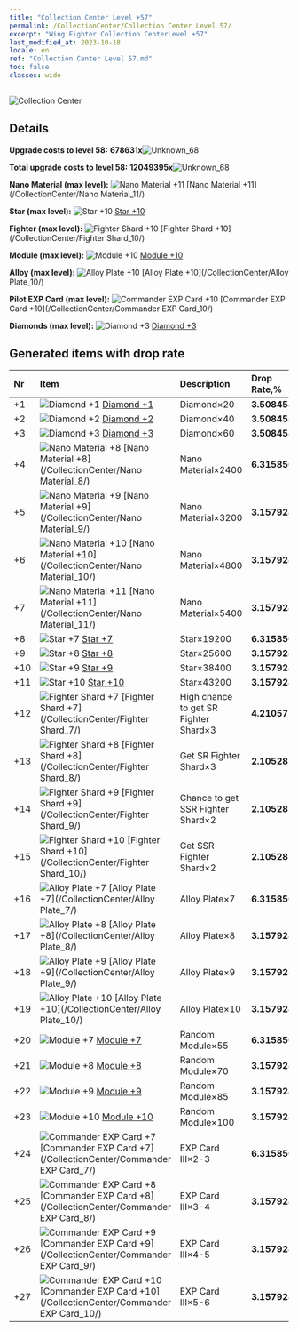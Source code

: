 ```yaml
---
title: "Collection Center Level +57"
permalink: /CollectionCenter/Collection Center Level 57/
excerpt: "Wing Fighter Collection CenterLevel +57"
last_modified_at: 2023-10-18
locale: en
ref: "Collection Center Level 57.md"
toc: false
classes: wide
---
```



  ![Collection Center](/images/bh_img6.png)

## Details

 **Upgrade costs to level 58:** **678631x**![Unknown_68](/images/item/bh_img25_p.png)

 **Total upgrade costs to level 58:** **12049395x**![Unknown_68](/images/item/bh_img25_p.png)

 **Nano Material (max level):** ![Nano Material +11](/images/cc/CC_Nano_Material_6_p.png) [Nano Material +11](/CollectionCenter/Nano Material_11/)

 **Star (max level):** ![Star +10](/images/cc/CC_Star_6_p.png) [Star +10](/CollectionCenter/Star_10/)

 **Fighter (max level):** ![Fighter Shard +10](/images/cc/CC_Fighter_Shard_6_p.png) [Fighter Shard +10](/CollectionCenter/Fighter Shard_10/)

 **Module (max level):** ![Module +10](/images/cc/CC_Module_6_p.png) [Module +10](/CollectionCenter/Module_10/)

 **Alloy (max level):** ![Alloy Plate +10](/images/cc/CC_Alloy_Plate_6_p.png) [Alloy Plate +10](/CollectionCenter/Alloy Plate_10/)

 **Pilot EXP Card (max level):** ![Commander EXP Card +10](/images/cc/CC_Pilot_EXP_Card_6_p.png) [Commander EXP Card +10](/CollectionCenter/Commander EXP Card_10/)

 **Diamonds (max level):** ![Diamond +3](/images/cc/CC_Diamond_3_p.png) [Diamond +3](/CollectionCenter/Diamond_3/)

## Generated items with drop rate

  |  Nr |     Item   |    Description   |  Drop Rate,% |
  |:----|:-----------|:-----------------|:-------------|
  | +1 | ![Diamond +1](/images/cc/CC_Diamond_1_p.png) [Diamond +1](/CollectionCenter/Diamond_1/) | Diamond×20 | **3.508458** |
  | +2 | ![Diamond +2](/images/cc/CC_Diamond_2_p.png) [Diamond +2](/CollectionCenter/Diamond_2/) | Diamond×40 | **3.508458** |
  | +3 | ![Diamond +3](/images/cc/CC_Diamond_3_p.png) [Diamond +3](/CollectionCenter/Diamond_3/) | Diamond×60 | **3.508458** |
  | +4 | ![Nano Material +8](/images/cc/CC_Nano_Material_5_p.png) [Nano Material +8](/CollectionCenter/Nano Material_8/) | Nano Material×2400 | **6.315856** |
  | +5 | ![Nano Material +9](/images/cc/CC_Nano_Material_6_p.png) [Nano Material +9](/CollectionCenter/Nano Material_9/) | Nano Material×3200 | **3.157928** |
  | +6 | ![Nano Material +10](/images/cc/CC_Nano_Material_6_p.png) [Nano Material +10](/CollectionCenter/Nano Material_10/) | Nano Material×4800 | **3.157928** |
  | +7 | ![Nano Material +11](/images/cc/CC_Nano_Material_6_p.png) [Nano Material +11](/CollectionCenter/Nano Material_11/) | Nano Material×5400 | **3.157928** |
  | +8 | ![Star +7](/images/cc/CC_Star_5_p.png) [Star +7](/CollectionCenter/Star_7/) | Star×19200 | **6.315856** |
  | +9 | ![Star +8](/images/cc/CC_Star_5_p.png) [Star +8](/CollectionCenter/Star_8/) | Star×25600 | **3.157928** |
  | +10 | ![Star +9](/images/cc/CC_Star_6_p.png) [Star +9](/CollectionCenter/Star_9/) | Star×38400 | **3.157928** |
  | +11 | ![Star +10](/images/cc/CC_Star_6_p.png) [Star +10](/CollectionCenter/Star_10/) | Star×43200 | **3.157928** |
  | +12 | ![Fighter Shard +7](/images/cc/CC_Fighter_Shard_5_p.png) [Fighter Shard +7](/CollectionCenter/Fighter Shard_7/) | High chance to get SR Fighter Shard×3 | **4.210571** |
  | +13 | ![Fighter Shard +8](/images/cc/CC_Fighter_Shard_5_p.png) [Fighter Shard +8](/CollectionCenter/Fighter Shard_8/) | Get SR Fighter Shard×3 | **2.1052854** |
  | +14 | ![Fighter Shard +9](/images/cc/CC_Fighter_Shard_6_p.png) [Fighter Shard +9](/CollectionCenter/Fighter Shard_9/) | Chance to get SSR Fighter Shard×2 | **2.1052854** |
  | +15 | ![Fighter Shard +10](/images/cc/CC_Fighter_Shard_6_p.png) [Fighter Shard +10](/CollectionCenter/Fighter Shard_10/) | Get SSR Fighter Shard×2 | **2.1052854** |
  | +16 | ![Alloy Plate +7](/images/cc/CC_Alloy_Plate_5_p.png) [Alloy Plate +7](/CollectionCenter/Alloy Plate_7/) | Alloy Plate×7 | **6.315856** |
  | +17 | ![Alloy Plate +8](/images/cc/CC_Alloy_Plate_5_p.png) [Alloy Plate +8](/CollectionCenter/Alloy Plate_8/) | Alloy Plate×8 | **3.157928** |
  | +18 | ![Alloy Plate +9](/images/cc/CC_Alloy_Plate_6_p.png) [Alloy Plate +9](/CollectionCenter/Alloy Plate_9/) | Alloy Plate×9 | **3.157928** |
  | +19 | ![Alloy Plate +10](/images/cc/CC_Alloy_Plate_6_p.png) [Alloy Plate +10](/CollectionCenter/Alloy Plate_10/) | Alloy Plate×10 | **3.157928** |
  | +20 | ![Module +7](/images/cc/CC_Module_5_p.png) [Module +7](/CollectionCenter/Module_7/) | Random Module×55 | **6.315856** |
  | +21 | ![Module +8](/images/cc/CC_Module_5_p.png) [Module +8](/CollectionCenter/Module_8/) | Random Module×70 | **3.157928** |
  | +22 | ![Module +9](/images/cc/CC_Module_6_p.png) [Module +9](/CollectionCenter/Module_9/) | Random Module×85 | **3.157928** |
  | +23 | ![Module +10](/images/cc/CC_Module_6_p.png) [Module +10](/CollectionCenter/Module_10/) | Random Module×100 | **3.157928** |
  | +24 | ![Commander EXP Card +7](/images/cc/CC_Pilot_EXP_Card_5_p.png) [Commander EXP Card +7](/CollectionCenter/Commander EXP Card_7/) | EXP Card III×2-3 | **6.315856** |
  | +25 | ![Commander EXP Card +8](/images/cc/CC_Pilot_EXP_Card_5_p.png) [Commander EXP Card +8](/CollectionCenter/Commander EXP Card_8/) | EXP Card III×3-4 | **3.157928** |
  | +26 | ![Commander EXP Card +9](/images/cc/CC_Pilot_EXP_Card_6_p.png) [Commander EXP Card +9](/CollectionCenter/Commander EXP Card_9/) | EXP Card III×4-5 | **3.157928** |
  | +27 | ![Commander EXP Card +10](/images/cc/CC_Pilot_EXP_Card_6_p.png) [Commander EXP Card +10](/CollectionCenter/Commander EXP Card_10/) | EXP Card III×5-6 | **3.157928** |

